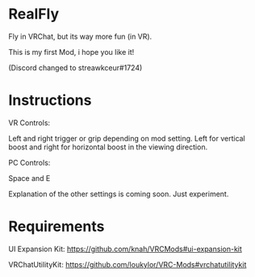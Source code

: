 # RealFly
Fly in VRChat, but its way more fun (in VR). 

This is my first Mod, i hope you like it!

(Discord changed to streawkceur#1724)

# Instructions

VR Controls:

Left and right trigger or grip depending on mod setting.
Left for vertical boost and right for horizontal boost in the viewing direction.

PC Controls:

Space and E

Explanation of the other settings is coming soon. Just experiment.

# Requirements
UI Expansion Kit: https://github.com/knah/VRCMods#ui-expansion-kit

VRChatUtilityKit: https://github.com/loukylor/VRC-Mods#vrchatutilitykit
